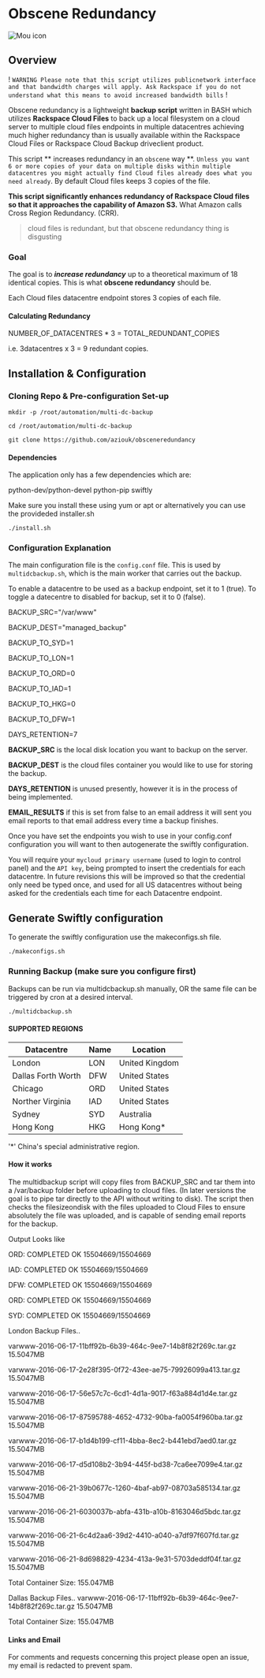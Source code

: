 # Obscene Redundancy

![Mou icon](http://i.imgur.com/sccHXFt.jpg)

## Overview

! `WARNING Please note that this script utilizes publicnetwork interface and that bandwidth charges will apply. Ask Rackspace if you do not understand what this means to avoid increased bandwidth bills` !

Obscene redundancy is a lightweight **backup script** written in BASH which utilizes **Rackspace Cloud Files** to back up a local filesystem on a cloud server to multiple cloud files endpoints in multiple datacentres achieving much higher redundancy than is usually available within the Rackspace Cloud Files or Rackspace Cloud Backup driveclient product.

This script ** increases redundancy in an `obscene` way **. `Unless you want 6 or more copies of your data on multiple disks within multiple datacentres you might actually find Cloud files already does what you need already`. By default Cloud files keeps 3 copies of the file.

**This script significantly enhances redundancy of Rackspace Cloud files so that it approaches the capability of Amazon S3.** What Amazon calls Cross Region Redundancy. (CRR).

> cloud files is redundant, but that obscene redundancy thing is disgusting

### Goal

The goal is to _**increase redundancy**_ up to a theoretical maximum of 18 identical copies. This is what **obscene redundancy** should be. 

Each Cloud files datacentre endpoint stores 3 copies of each file. 

#### Calculating Redundancy

NUMBER_OF_DATACENTRES * 3 = TOTAL_REDUNDANT_COPIES

i.e. 3datacentres x 3 = 9 redundant copies.

## Installation & Configuration

### Cloning Repo & Pre-configuration Set-up

`mkdir -p /root/automation/multi-dc-backup`

`cd /root/automation/multi-dc-backup`

`git clone https://github.com/aziouk/obsceneredundancy`

#### Dependencies

The application only has a few dependencies which are:

python-dev/python-devel
python-pip
swiftly 

Make sure you install these using yum or apt or alternatively you can use the provideded installer.sh

`./install.sh`


### Configuration Explanation

The main configuration file is the `config.conf` file. This is used by `multidcbackup.sh`, which is the main worker that carries out the backup.

To enable a datacentre to be used as a backup endpoint, set it to 1 (true). To toggle a datecentre to disabled for backup, set it to 0 (false).

BACKUP_SRC="/var/www"

BACKUP_DEST="managed_backup"

BACKUP_TO_SYD=1

BACKUP_TO_LON=1

BACKUP_TO_ORD=0

BACKUP_TO_IAD=1

BACKUP_TO_HKG=0

BACKUP_TO_DFW=1

DAYS_RETENTION=7


**BACKUP_SRC** is the local disk location you want to backup on the server.

**BACKUP_DEST** is the cloud files container you would like to use for storing the backup.

**DAYS_RETENTION** is unused presently, however it is in the process of being implemented.

**EMAIL_RESULTS** if this is set from false to an email address it will sent you email reports to that email address every time a backup finishes.

Once you have set the endpoints you wish to use in your config.conf configuration you will want to then autogenerate the swiftly configuration. 

You will require your `mycloud primary username` (used to login to control panel) and the `API key`, being prompted to insert the credentials for each datacentre. In future revisions this will be improved so that the credential only need be typed once, and used for all US datacentres without being asked for the credentials each time for each Datacentre endpoint. 


## Generate Swiftly configuration

To generate the swiftly configuration use the makeconfigs.sh file.

`./makeconfigs.sh`

### Running Backup (make sure you configure first)

Backups can be run via multidcbackup.sh manually, OR the same file can be triggered by cron at a desired interval.

`./multidcbackup.sh `


#### SUPPORTED REGIONS


Datacentre | Name | Location
------------ | ------------- | ------------
London | LON | United Kingdom
Dallas Forth Worth | DFW  | United States
Chicago | ORD | United States
Norther Virginia | IAD | United States
Sydney | SYD | Australia
Hong Kong | HKG | Hong Kong*

'*' China's special administrative region.

#### How it works

The multidbackup script will copy files from BACKUP_SRC and tar them into a /var/backup folder before uploading to cloud files. (In later versions the goal is to pipe tar directly to the API without writing to disk). The script then checks the filesizeondisk with the files uploaded to Cloud Files to ensure absolutely the file was uploaded, and is capable of sending email reports for the backup.

Output Looks like

ORD: COMPLETED OK 15504669/15504669

IAD: COMPLETED OK 15504669/15504669

DFW: COMPLETED OK 15504669/15504669

ORD: COMPLETED OK 15504669/15504669

SYD: COMPLETED OK 15504669/15504669

London Backup Files..

varwww-2016-06-17-11bff92b-6b39-464c-9ee7-14b8f82f269c.tar.gz 15.5047MB

varwww-2016-06-17-2e28f395-0f72-43ee-ae75-79926099a413.tar.gz 15.5047MB

varwww-2016-06-17-56e57c7c-6cd1-4d1a-9017-f63a884d1d4e.tar.gz 15.5047MB

varwww-2016-06-17-87595788-4652-4732-90ba-fa0054f960ba.tar.gz 15.5047MB

varwww-2016-06-17-b1d4b199-cf11-4bba-8ec2-b441ebd7aed0.tar.gz 15.5047MB

varwww-2016-06-17-d5d108b2-3b94-445f-bd38-7ca6ee7099e4.tar.gz 15.5047MB

varwww-2016-06-21-39b0677c-1260-4baf-ab97-08703a585134.tar.gz 15.5047MB

varwww-2016-06-21-6030037b-abfa-431b-a10b-8163046d5bdc.tar.gz 15.5047MB

varwww-2016-06-21-6c4d2aa6-39d2-4410-a040-a7df97f607fd.tar.gz 15.5047MB

varwww-2016-06-21-8d698829-4234-413a-9e31-5703deddf04f.tar.gz 15.5047MB

Total Container Size: 155.047MB

Dallas Backup Files..
varwww-2016-06-17-11bff92b-6b39-464c-9ee7-14b8f82f269c.tar.gz 15.5047MB

Total Container Size: 155.047MB

#### Links and Email

For comments and requests concerning this project please open an issue, my email is redacted to prevent spam.
